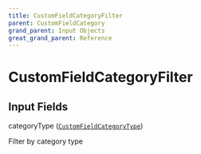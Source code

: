 ```yaml
---
title: CustomFieldCategoryFilter
parent: CustomFieldCategory
grand_parent: Input Objects
great_grand_parent: Reference
---
```


<h1>CustomFieldCategoryFilter</h1>

<h2>Input Fields</h2>

<div class="field-entry ">
  <span id="category_type" class="field-name anchored">categoryType (<code><a href="/docs/reference/enum/custom_field_category_type">CustomFieldCategoryType</a></code>)</span>

  <div class="description-wrapper">
   <p>Filter by category type</p>

  </div>
</div>

